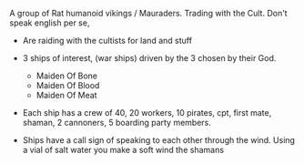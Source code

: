 A group of Rat humanoid vikings / Mauraders.  Trading with the Cult.
Don't speak english per se,

* Are raiding with the cultists for land and stuff

* 3 ships of interest, (war ships) driven by the 3 chosen by their God. 
	* Maiden Of Bone
	* Maiden Of Blood
	* Maiden Of Meat
* Each ship has a crew of 40, 20 workers, 10 pirates, cpt, first mate, shaman, 2 cannoners, 5 boarding party members.
* Ships have a call sign of speaking to each other through the wind. Using a vial of salt water you make a soft wind the shamans 